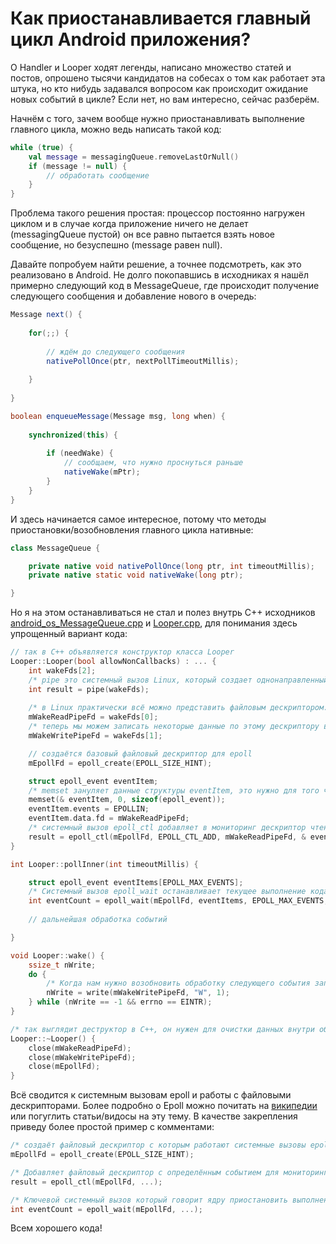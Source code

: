 # Как приостанавливается главный цикл Android приложения?

О Handler и Looper ходят легенды, написано множество статей и постов, опрошено тысячи кандидатов на собесах о том как работает эта штука, но кто нибудь задавался вопросом как происходит ожидание новых событий в цикле? Если нет, но вам интересно, сейчас разберём.

Начнём с того, зачем вообще нужно приостанавливать выполнение главного цикла, можно ведь написать такой код:

```kotlin
while (true) {
    val message = messagingQueue.removeLastOrNull()
    if (message != null) {
        // обработать сообщение
    }
}
```

Проблема такого решения простая: процессор постоянно нагружен циклом и в случае когда приложение ничего не делает (messagingQueue пустой) он все равно пытается взять новое сообщение, но безуспешно (message равен null).

Давайте попробуем найти решение, а точнее подсмотреть, как это реализовано в Android. Не долго покопавшись в исходниках я нашёл примерно следующий код в MessageQueue, где происходит получение следующего сообщения и добавление нового в очередь:

```java
Message next() {
 
    for(;;) {
       
        // ждём до следующего сообщения
        nativePollOnce(ptr, nextPollTimeoutMillis);
        
    }
    
}

boolean enqueueMessage(Message msg, long when) {
    
    synchronized(this) {
        
        if (needWake) {
            // сообщаем, что нужно проснуться раньше
            nativeWake(mPtr);
        }
    }
}
```

И здесь начинается самое интересное, потому что методы приостановки/возобновления главного цикла нативные:

```java
class MessageQueue {

    private native void nativePollOnce(long ptr, int timeoutMillis);
    private native static void nativeWake(long ptr);

}
```

Но я на этом останавливаться не стал и полез внутрь C++ исходников [android_os_MessageQueue.cpp](https://android.googlesource.com/platform/frameworks/base/+/master/core/jni/android_os_MessageQueue.cpp) и [Looper.cpp](https://android.googlesource.com/platform/frameworks/native/+/jb-dev/libs/utils/Looper.cpp), для понимания здесь упрощенный вариант кода:

```cpp
// так в C++ объявляется конструктор класса Looper
Looper::Looper(bool allowNonCallbacks) : ... {
    int wakeFds[2];
    /* pipe это системный вызов Linux, который создает однонаправленный канал данных и записывает файловые дескрипторы чтения и записи в массив wakeFds, также позволяет обмениваться данными из разных процессов */
    int result = pipe(wakeFds);
    
    /* в Linux практически всё можно представить файловым дескриптором: файлы, TCP соединения и тд, это очень удобно при написании программ */
    mWakeReadPipeFd = wakeFds[0];
    /* теперь мы можем записать некоторые данные по этому дескриптору в конец канала данных и прочитать эти данные по дескриптору mWakeReadPipeFd */
    mWakeWritePipeFd = wakeFds[1];

    // создаётся базовый файловый дескриптор для epoll
    mEpollFd = epoll_create(EPOLL_SIZE_HINT);

    struct epoll_event eventItem;
    /* memset зануляет данные структуры eventItem, это нужно для того чтобы быть полностью уверенным что у нас нет в памяти мусора, который может привести к непредсказуемым результатам, вообще в Си/C++ такая практика часто используется */
    memset(& eventItem, 0, sizeof(epoll_event));
    eventItem.events = EPOLLIN;
    eventItem.data.fd = mWakeReadPipeFd;
    /* системный вызов epoll_ctl добавляет в мониторинг дескриптор чтения и настраивает его на событие EPOLLIN, что означает когда в mWakeReadPipeFd появятся новые данные мы должны о них узнать (паттерн наблюдатель) */
    result = epoll_ctl(mEpollFd, EPOLL_CTL_ADD, mWakeReadPipeFd, & eventItem);
}

int Looper::pollInner(int timeoutMillis) {

    struct epoll_event eventItems[EPOLL_MAX_EVENTS];
    /* Системный вызов epoll_wait останавливает текущее выполнение кода и ждёт timeoutMillis миллисекунд, при появлении данных в дескрипторе mWakeReadPipeFd срабатывает событие EPOLLIN и вызов завершается раньше, в противном случае по истечению таймаута */
    int eventCount = epoll_wait(mEpollFd, eventItems, EPOLL_MAX_EVENTS, timeoutMillis);
    
    // дальнейшая обработка событий

}

void Looper::wake() {
    ssize_t nWrite;
    do {
        /* Когда нам нужно возобновить обработку следующего события записываются новые данные в файловый дескриптор записи mWakeWritePipeFd, который как вы уже знаете является частью канала, созданного системным вызовом pipe(), после этого в файловом дескрипторе чтения mWakeReadPipeFd появляются новые данные и происходит событие EPOLLIN, вызов epoll_wait() получает его и выполнение главного цикла продолжается */
        nWrite = write(mWakeWritePipeFd, "W", 1);
    } while (nWrite == -1 && errno == EINTR);
}

/* так выглядит деструктор в C++, он нужен для очистки данных внутри объекта при его удалении, здесь зачищаются все используемые файловые дескрипторы в пределах класса Looper */
Looper::~Looper() {
    close(mWakeReadPipeFd);
    close(mWakeWritePipeFd);
    close(mEpollFd);
}
```

Всё сводится к системным вызовам epoll и работы с файловыми дескрипторами. Более подробно о Epoll можно почитать на [википедии](https://ru.wikipedia.org/wiki/Epoll) или погуглить статьи/видосы на эту тему. В качестве закрепления приведу более простой пример с комментами:

```cpp
/* создаёт файловый дескриптор с которым работают системные вызовы epoll */
mEpollFd = epoll_create(EPOLL_SIZE_HINT);

/* Добавляет файловый дескриптор с определённым событием для мониторинга, как я уже говорил файловым дескриптором может быть практически что угодно - файл, TCP соединение, дескрипторы созданные системным вызовом pipe() для обмена данными и тд */
result = epoll_ctl(mEpollFd, ...);

/* Ключевой системный вызов который говорит ядру приостановить выполнение и отложить выполнение до тех пор пока не наступят определённые события в файловых дескрипторах на которые подписан epoll или не истечёт таймаут */
int eventCount = epoll_wait(mEpollFd, ...);
```

Всем хорошего кода!
